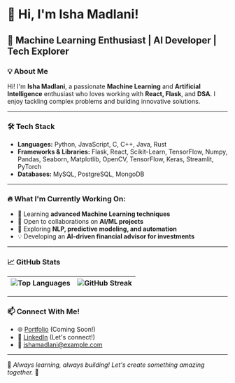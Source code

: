 # 👋 Hi, I'm Isha Madlani!

## 🚀 Machine Learning Enthusiast | AI Developer | Tech Explorer

### 💡 About Me

Hi! I'm **Isha Madlani**, a passionate **Machine Learning** and **Artificial Intelligence** enthusiast who loves working with **React, Flask**, and **DSA**. I enjoy tackling complex problems and building innovative solutions.

---

### 🛠️ Tech Stack
- **Languages:** Python, JavaScript, C, C++, Java, Rust
- **Frameworks & Libraries:** Flask, React, Scikit-Learn, TensorFlow, Numpy, Pandas, Seaborn, Matplotlib, OpenCV, TensorFlow, Keras, Streamlit, PyTorch
- **Databases:** MySQL, PostgreSQL, MongoDB

---

### 🔥 What I'm Currently Working On:
- 🌱 Learning **advanced Machine Learning techniques**
- 🤝 Open to collaborations on **AI/ML projects**
- 🧠 Exploring **NLP, predictive modeling, and automation**
- 💡 Developing an **AI-driven financial advisor for investments**

---

### 📈 GitHub Stats
| ![Top Languages](https://github-readme-stats.vercel.app/api/top-langs/?username=IshaM1801&layout=compact&theme=radical) | ![GitHub Streak](https://github-readme-streak-stats.herokuapp.com/?user=IshaM1801&theme=radical) |
|---|---|

---

### 📫 Connect With Me!
- 🌐 [Portfolio](#) (Coming Soon!)
- 💼 [LinkedIn](#) (Let's connect!)
- 📧 ishamadlani@example.com

---

🚀 *Always learning, always building! Let's create something amazing together.* 🎯
